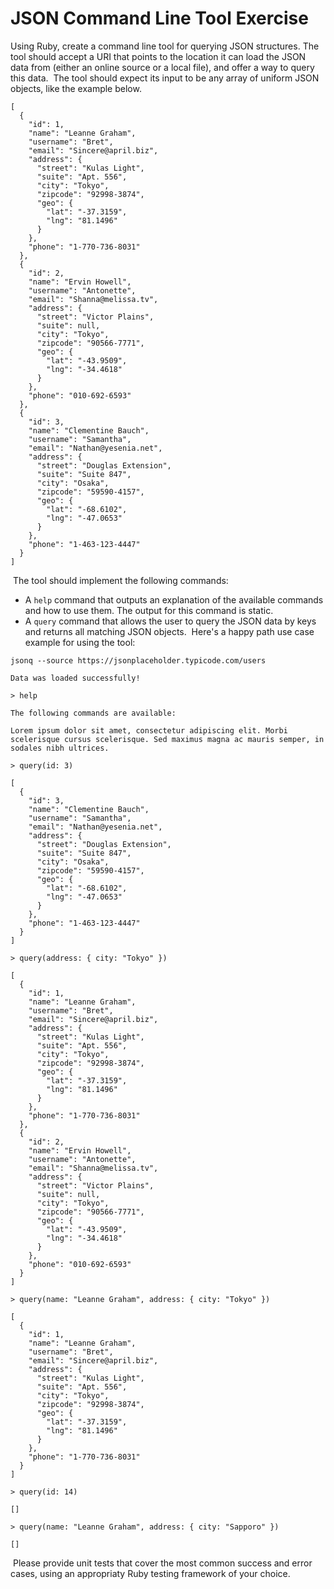 # JSON Command Line Tool Exercise

Using Ruby, create a command line tool for querying JSON structures.
The tool should accept a URI that points to the location it can load the JSON data from (either an online source or a local file), and offer a way to query this data.
​
The tool should expect its input to be any array of uniform JSON objects, like the example below.
​
```
[
  {
    "id": 1,
    "name": "Leanne Graham",
    "username": "Bret",
    "email": "Sincere@april.biz",
    "address": {
      "street": "Kulas Light",
      "suite": "Apt. 556",
      "city": "Tokyo",
      "zipcode": "92998-3874",
      "geo": {
        "lat": "-37.3159",
        "lng": "81.1496"
      }
    },
    "phone": "1-770-736-8031"
  },
  {
    "id": 2,
    "name": "Ervin Howell",
    "username": "Antonette",
    "email": "Shanna@melissa.tv",
    "address": {
      "street": "Victor Plains",
      "suite": null,
      "city": "Tokyo",
      "zipcode": "90566-7771",
      "geo": {
        "lat": "-43.9509",
        "lng": "-34.4618"
      }
    },
    "phone": "010-692-6593"
  },
  {
    "id": 3,
    "name": "Clementine Bauch",
    "username": "Samantha",
    "email": "Nathan@yesenia.net",
    "address": {
      "street": "Douglas Extension",
      "suite": "Suite 847",
      "city": "Osaka",
      "zipcode": "59590-4157",
      "geo": {
        "lat": "-68.6102",
        "lng": "-47.0653"
      }
    },
    "phone": "1-463-123-4447"
  }
]
```
​
The tool should implement the following commands:
​
- A `help` command that outputs an explanation of the available commands and how to use them. The output for this command is static.
​
- A `query` command that allows the user to query the JSON data by keys and returns all matching JSON objects.
​
Here's a happy path use case example for using the tool:
​
```
jsonq --source https://jsonplaceholder.typicode.com/users
​
Data was loaded successfully!
​
> help
​
The following commands are available:
​
Lorem ipsum dolor sit amet, consectetur adipiscing elit. Morbi scelerisque cursus scelerisque. Sed maximus magna ac mauris semper, in sodales nibh ultrices.
​
> query(id: 3)
​
[
  {
    "id": 3,
    "name": "Clementine Bauch",
    "username": "Samantha",
    "email": "Nathan@yesenia.net",
    "address": {
      "street": "Douglas Extension",
      "suite": "Suite 847",
      "city": "Osaka",
      "zipcode": "59590-4157",
      "geo": {
        "lat": "-68.6102",
        "lng": "-47.0653"
      }
    },
    "phone": "1-463-123-4447"
  }
]
​
> query(address: { city: "Tokyo" })
​
[
  {
    "id": 1,
    "name": "Leanne Graham",
    "username": "Bret",
    "email": "Sincere@april.biz",
    "address": {
      "street": "Kulas Light",
      "suite": "Apt. 556",
      "city": "Tokyo",
      "zipcode": "92998-3874",
      "geo": {
        "lat": "-37.3159",
        "lng": "81.1496"
      }
    },
    "phone": "1-770-736-8031"
  },
  {
    "id": 2,
    "name": "Ervin Howell",
    "username": "Antonette",
    "email": "Shanna@melissa.tv",
    "address": {
      "street": "Victor Plains",
      "suite": null,
      "city": "Tokyo",
      "zipcode": "90566-7771",
      "geo": {
        "lat": "-43.9509",
        "lng": "-34.4618"
      }
    },
    "phone": "010-692-6593"
  }
]
​
> query(name: "Leanne Graham", address: { city: "Tokyo" })
​
[
  {
    "id": 1,
    "name": "Leanne Graham",
    "username": "Bret",
    "email": "Sincere@april.biz",
    "address": {
      "street": "Kulas Light",
      "suite": "Apt. 556",
      "city": "Tokyo",
      "zipcode": "92998-3874",
      "geo": {
        "lat": "-37.3159",
        "lng": "81.1496"
      }
    },
    "phone": "1-770-736-8031"
  }
]
​
> query(id: 14)
​
[]
​
> query(name: "Leanne Graham", address: { city: "Sapporo" })
​
[]
```
​
Please provide unit tests that cover the most common success and error cases, using an appropriaty Ruby testing framework of your choice.
